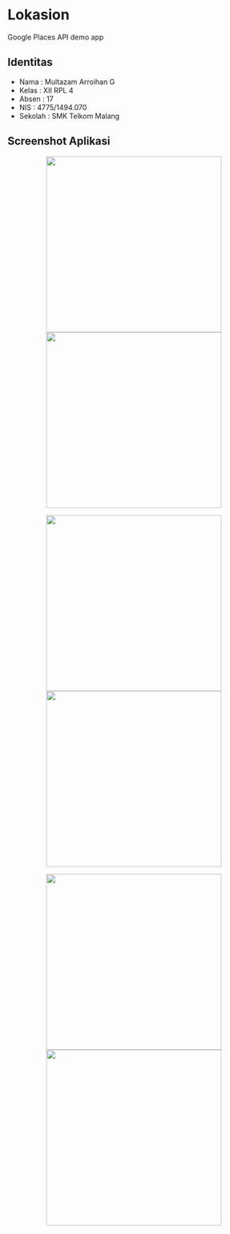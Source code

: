 # Lokasion
Google Places API demo app

## Identitas
* Nama  : Multazam Arroihan G
* Kelas : XII RPL 4
* Absen : 17
* NIS   : 4775/1494.070
* Sekolah : SMK Telkom Malang

## Screenshot Aplikasi
<p align="center">
  <img src="https://github.com/rehanarroihan/Lokasion/blob/master/screenshots/1.jpeg" width="350"/>
  <img src="https://github.com/rehanarroihan/Lokasion/blob/master/screenshots/2.jpeg" width="350"/>
</p>
<p align="center">
  <img src="https://github.com/rehanarroihan/Lokasion/blob/master/screenshots/3.jpeg" width="350"/>
  <img src="https://github.com/rehanarroihan/Lokasion/blob/master/screenshots/4.jpeg" width="350"/>
</p>
<p align="center">
  <img src="https://github.com/rehanarroihan/Lokasion/blob/master/screenshots/5.jpeg" width="350"/>
  <img src="https://github.com/rehanarroihan/Lokasion/blob/master/screenshots/6.jpeg" width="350"/>
</p>
